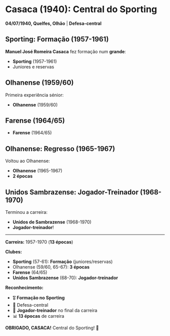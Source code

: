 # Casaca (1940): Central do Sporting

**04/07/1940, Quelfes, Olhão** | **Defesa-central**

## Sporting: Formação (1957-1961)

**Manuel José Romeira Casaca** fez formação num **grande**:
- **Sporting** (1957-1961)
- Juniores e reservas

## Olhanense (1959/60)

Primeira experiência sénior:
- **Olhanense** (1959/60)

## Farense (1964/65)

- **Farense** (1964/65)

## Olhanense: Regresso (1965-1967)

Voltou ao Olhanense:
- **Olhanense** (1965-1967)
- **2 épocas**

## Unidos Sambrazense: Jogador-Treinador (1968-1970)

Terminou a carreira:
- **Unidos de Sambrazense** (1968-1970)
- **Jogador-treinador**!

---

**Carreira:** 1957-1970 (**13 épocas**)

**Clubes:**
- **Sporting** (57-61): **Formação** (juniores/reservas)
- Olhanense (59/60, 65-67): **3 épocas**
- **Farense** (64/65)
- **Unidos Sambrazense** (68-70): **Jogador-treinador**

**Reconhecimento:**
- 🎖️ **Formação no Sporting**
- 💪 Defesa-central
- 👔 **Jogador-treinador** no final da carreira
- 📊 **13 épocas** de carreira

**OBRIGADO, CASACA!** Central do Sporting! 🦁
